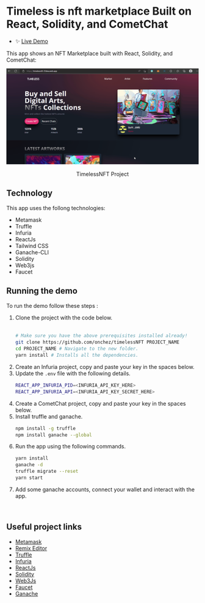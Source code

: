 # Timeless is nft marketplace  Built on  React, Solidity, and CometChat
- ✨ [Live Demo](https://timelessnft-33dea.web.app/)


This app shows an NFT Marketplace built with React, Solidity, and CometChat:

![TimelessNFT Project](./screenshots/0.gif)
<center><figcaption>TimelessNFT Project</figcaption></center>

## Technology

This app  uses the follong technologies:

- Metamask
- Truffle
- Infuria
- ReactJs
- Tailwind CSS
- Ganache-CLI
- Solidity
- Web3js
- Faucet

## Running the demo

To run the demo follow these steps :

1. Clone the project with the code below.
    ```sh

    # Make sure you have the above prerequisites installed already!
    git clone https://github.com/onchez/timelessNFT PROJECT_NAME
    cd PROJECT_NAME # Navigate to the new folder.
    yarn install # Installs all the dependencies.
    ```
2. Create an Infuria project, copy and paste your key in the spaces below.
3. Update the `.env` file with the following details.
    ```sh
    REACT_APP_INFURIA_PID=<INFURIA_API_KEY_HERE>
    REACT_APP_INFURIA_API=<INFURIA_API_KEY_SECRET_HERE>
    ```
4. Create a CometChat project, copy and paste your key in the spaces below.
5. Install truffle and ganache.
    ```sh
    npm install -g truffle
    npm install ganache --global
    ```
6. Run the app using the following commands.
    ```sh
    yarn install
    ganache -d
    truffle migrate --reset
    yarn start
    ```
7. Add some ganache accounts, connect your wallet and interact with the app.
<br/>




## Useful project links

-  [Metamask](https://metamask.io/)
-  [Remix Editor](https://remix.ethereum.org/)
-  [Truffle](https://trufflesuite.com/)
-  [Infuria](https://infura.io/)
- [ReactJs](https://reactjs.org/)
- [Solidity](https://soliditylang.org/)
- [Web3Js](https://docs.ethers.io/v5/)
- [Faucet](https://faucets.chain.link/rinkeby)
- [Ganache](https://trufflesuite.com/ganache/index.html)
